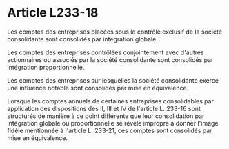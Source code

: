 # Article L233-18

Les comptes des entreprises placées sous le contrôle exclusif de la société consolidante sont consolidés par intégration globale.

Les comptes des entreprises contrôlées conjointement avec d'autres actionnaires ou associés par la société consolidante sont consolidés par intégration proportionnelle.

Les comptes des entreprises sur lesquelles la société consolidante exerce une influence notable sont consolidés par mise en équivalence.

Lorsque les comptes annuels de certaines entreprises consolidables par application des dispositions des II, III et IV de l'article L. 233-16 sont structurés de manière à ce point différente que leur consolidation par intégration globale ou proportionnelle se révèle impropre à donner l'image fidèle mentionnée à l'article L. 233-21, ces comptes sont consolidés par mise en équivalence.
